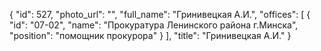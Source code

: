 {
    "id": 527,
    "photo_url": "",
    "full_name": "Гринивецкая А.И.",
    "offices": [
        {
            "id": "07-02",
            "name": "Прокуратура Ленинского района г.Минска",
            "position": "помощник прокурора"
        }
    ],
    "title": "Гринивецкая А.И."
}
